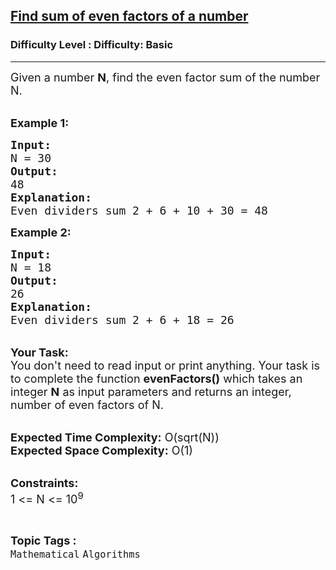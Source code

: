 <h2><a href="https://www.geeksforgeeks.org/problems/find-sum-of-even-factors-of-a-number1725/1?page=10&difficulty=Basic&status=unsolved&sortBy=accuracy">Find sum of even factors of a number</a></h2><h3>Difficulty Level : Difficulty: Basic</h3><hr><div class="problems_problem_content__Xm_eO"><p><span style="font-size:18px">Given a number <strong>N</strong>, find the even factor sum of the number N.</span><br>
&nbsp;</p>

<p><span style="font-size:18px"><strong>Example 1:</strong></span></p>

<pre><span style="font-size:18px"><strong>Input: </strong>
N = 30 
<strong>Output: </strong>
48 
<strong>Explanation:</strong>
Even dividers sum 2 + 6 + 10 + 30 = 48</span></pre>

<p><span style="font-size:18px"><strong>Example 2:</strong></span></p>

<pre><span style="font-size:18px"><strong>Input: </strong>
N = 18 
<strong>Output: </strong>
26 
<strong>Explanation:</strong>
Even dividers sum 2 + 6 + 18 = 26</span>
</pre>

<p><br>
<span style="font-size:18px"><strong>Your Task:</strong><br>
You don't need to read input or print anything. Your task is to complete the function <strong>evenFactors()</strong>&nbsp;which takes&nbsp;an integer <strong>N</strong>&nbsp;as input parameters&nbsp;and returns an integer, number of even factors of N.</span><br>
&nbsp;</p>

<p><span style="font-size:18px"><strong>Expected Time Complexity:</strong> O(sqrt(N))<br>
<strong>Expected Space Complexity:</strong> O(1)</span><br>
&nbsp;</p>

<p><span style="font-size:18px"><strong>Constraints:</strong><br>
1 &lt;= N &lt;= 10<sup>9</sup></span></p>
</div><br><p><span style=font-size:18px><strong>Topic Tags : </strong><br><code>Mathematical</code>&nbsp;<code>Algorithms</code>&nbsp;